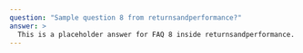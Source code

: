 ```yaml
---
question: "Sample question 8 from returnsandperformance?"
answer: >
  This is a placeholder answer for FAQ 8 inside returnsandperformance. It uses proper YAML block formatting to avoid any parsing issues.
---
```

